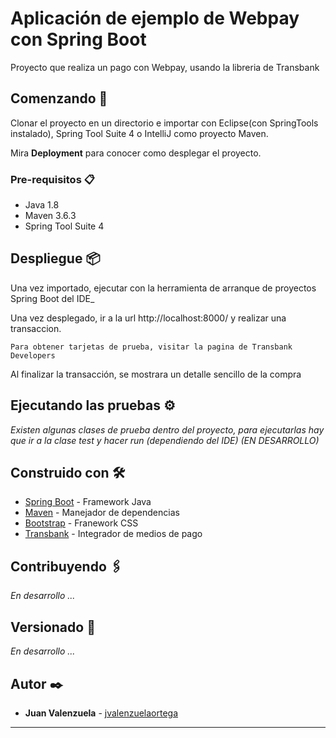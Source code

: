 # Aplicación de ejemplo de Webpay con Spring Boot

Proyecto que realiza un pago con Webpay, usando la libreria de Transbank

## Comenzando 🚀

Clonar el proyecto en un directorio e importar con Eclipse(con SpringTools instalado), Spring Tool Suite 4 o IntelliJ como proyecto Maven.

Mira **Deployment** para conocer como desplegar el proyecto.


### Pre-requisitos 📋

* Java 1.8
* Maven 3.6.3
* Spring Tool Suite 4

## Despliegue 📦

Una vez importado, ejecutar con la herramienta de arranque de proyectos Spring Boot del IDE_

Una vez desplegado, ir a la url http://localhost:8000/ y realizar una transaccion.

```
Para obtener tarjetas de prueba, visitar la pagina de Transbank Developers
```

Al finalizar la transacción, se mostrara un detalle sencillo de la compra

## Ejecutando las pruebas ⚙️

_Existen algunas clases de prueba dentro del proyecto, para ejecutarlas hay que ir a la clase test y hacer run (dependiendo del IDE) (EN DESARROLLO)_

## Construido con 🛠️

* [Spring Boot](https://spring.io/projects/spring-boot) - Framework Java
* [Maven](https://maven.apache.org/) - Manejador de dependencias
* [Bootstrap](https://getbootstrap.com/) - Franework CSS
* [Transbank](https://www.transbankdevelopers.cl/) - Integrador de medios de pago

## Contribuyendo 🖇️

_En desarrollo ..._


## Versionado 📌

_En desarrollo ..._

## Autor ✒️

* **Juan Valenzuela** - [jvalenzuelaortega](https://github.com/jvalenzuelaortega) 

---


